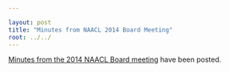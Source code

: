 ```yaml
---

layout: post
title: "Minutes from NAACL 2014 Board Meeting"
root: ../../
---
```


<a href="{{ site.baseurl }}/minutes/2014/index.html">Minutes from the 2014 NAACL Board meeting</a> have been posted.
